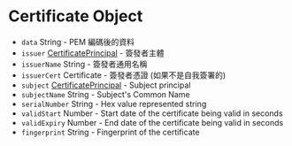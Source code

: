 # Certificate Object

* `data` String - PEM 編碼後的資料
* `issuer` [CertificatePrincipal](certificate-principal.md) - 簽發者主體
* `issuerName` String - 簽發者通用名稱
* `issuerCert` Certificate - 簽發者憑證 (如果不是自我簽署的)
* `subject` [CertificatePrincipal](certificate-principal.md) - Subject principal
* `subjectName` String - Subject's Common Name
* `serialNumber` String - Hex value represented string
* `validStart` Number - Start date of the certificate being valid in seconds
* `validExpiry` Number - End date of the certificate being valid in seconds
* `fingerprint` String - Fingerprint of the certificate